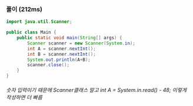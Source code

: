 
### 풀이 (212ms)
```java
import java.util.Scanner;

public class Main {
	public static void main(String[] args) {
		Scanner scanner = new Scanner(System.in);
		int A = scanner.nextInt();
		int B = scanner.nextInt();
		System.out.println(A+B);
        scanner.close();
	}
}


```

###### 숫자 입력이기 때문에 Scanner클래스 말고  int A = System.in.read() - 48; 이렇게 작성하면 더 빠름
